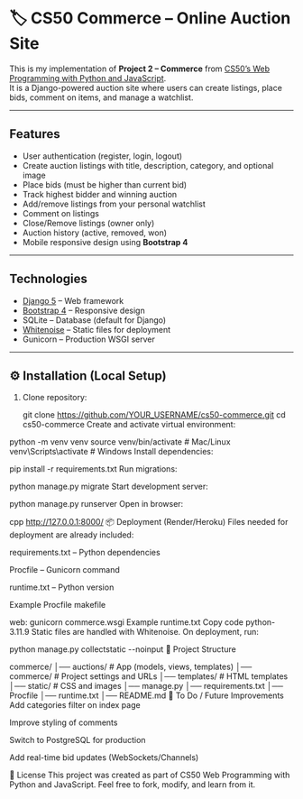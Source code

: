 # 🏷️ CS50 Commerce – Online Auction Site

This is my implementation of **Project 2 – Commerce** from [CS50’s Web Programming with Python and JavaScript](https://cs50.harvard.edu/web/).  
It is a Django-powered auction site where users can create listings, place bids, comment on items, and manage a watchlist.

---

## Features
- User authentication (register, login, logout)
- Create auction listings with title, description, category, and optional image
- Place bids (must be higher than current bid)
- Track highest bidder and winning auction
- Add/remove listings from your personal watchlist
- Comment on listings
- Close/Remove listings (owner only)
- Auction history (active, removed, won)
- Mobile responsive design using **Bootstrap 4**

---

## Technologies
- [Django 5](https://www.djangoproject.com/) – Web framework
- [Bootstrap 4](https://getbootstrap.com/) – Responsive design
- SQLite – Database (default for Django)
- [Whitenoise](http://whitenoise.evans.io/) – Static files for deployment
- Gunicorn – Production WSGI server

---

## ⚙️ Installation (Local Setup)

1. Clone repository:

   git clone https://github.com/YOUR_USERNAME/cs50-commerce.git
   cd cs50-commerce
Create and activate virtual environment:


python -m venv venv
source venv/bin/activate   # Mac/Linux
venv\Scripts\activate      # Windows
Install dependencies:


pip install -r requirements.txt
Run migrations:


python manage.py migrate
Start development server:


python manage.py runserver
Open in browser:

cpp
http://127.0.0.1:8000/
📦 Deployment (Render/Heroku)
Files needed for deployment are already included:

requirements.txt – Python dependencies

Procfile – Gunicorn command

runtime.txt – Python version

Example Procfile
makefile

web: gunicorn commerce.wsgi
Example runtime.txt
Copy code
python-3.11.9
Static files are handled with Whitenoise.
On deployment, run:


python manage.py collectstatic --noinput
📂 Project Structure

commerce/
│── auctions/        # App (models, views, templates)
│── commerce/        # Project settings and URLs
│── templates/       # HTML templates
│── static/          # CSS and images
│── manage.py
│── requirements.txt
│── Procfile
│── runtime.txt
│── README.md
🎯 To Do / Future Improvements
Add categories filter on index page

Improve styling of comments

Switch to PostgreSQL for production

Add real-time bid updates (WebSockets/Channels)

📝 License
This project was created as part of CS50 Web Programming with Python and JavaScript.
Feel free to fork, modify, and learn from it.